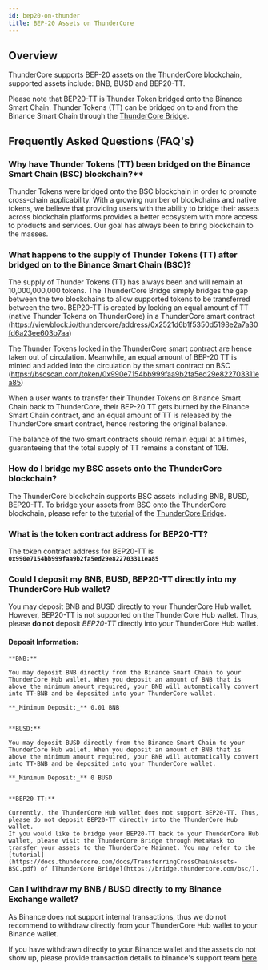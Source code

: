```yaml
---
id: bep20-on-thunder
title: BEP-20 Assets on ThunderCore
---
```


## Overview
ThunderCore supports BEP-20 assets on the ThunderCore blockchain, supported assets include: BNB, BUSD and BEP20-TT.

Please note that BEP20-TT is Thunder Token bridged onto the Binance Smart Chain. Thunder Tokens (TT) can be bridged on to and from the Binance Smart Chain through the [ThunderCore Bridge](https://bridge.thundercore.com/bsc/).
 

## Frequently Asked Questions (FAQ's)

### Why have Thunder Tokens (TT) been bridged on the Binance Smart Chain (BSC) blockchain?**

Thunder Tokens were bridged onto the BSC blockchain in order to promote cross-chain applicability. With a growing number of blockchains and native tokens, we believe that providing users with the ability to bridge their assets across blockchain platforms provides a better ecosystem with more access to products and services. Our goal has always been to bring blockchain to the masses.


### **What happens to the supply of Thunder Tokens (TT) after bridged on to the Binance Smart Chain (BSC)?**

The supply of Thunder Tokens (TT) has always been and will remain at 10,000,000,000 tokens. The ThunderCore Bridge simply bridges the gap between the two blockchains to allow supported tokens to be transferred between the two. BEP20-TT is created by locking an equal amount of TT (native Thunder Tokens on ThunderCore) in a ThunderCore smart contract (https://viewblock.io/thundercore/address/0x2521d6b1f5350d5198e2a7a30fd6a23ee603b7aa)

The Thunder Tokens locked in the ThunderCore smart contract are hence taken out of circulation. Meanwhile, an equal amount of BEP-20 TT is minted and added into the circulation by the smart contract on BSC (https://bscscan.com/token/0x990e7154bb999faa9b2fa5ed29e822703311ea85)

When a user wants to transfer their Thunder Tokens on Binance Smart Chain back to ThunderCore, their BEP-20 TT gets burned by the Binance Smart Chain contract, and an equal amount of TT is released by the ThunderCore smart contract, hence restoring the original balance.

The balance of the two smart contracts should remain equal at all times, guaranteeing that the total supply of TT remains a constant of 10B.


### **How do I bridge my BSC assets onto the ThunderCore blockchain?**

The ThunderCore blockchain supports BSC assets including BNB, BUSD, BEP20-TT. To bridge your assets from BSC onto the ThunderCore blockchain, please refer to the [tutorial](https://docs.thundercore.com/docs/TransferringCrossChainAssets-BSC.pdf) of the [ThunderCore Bridge](https://bridge.thundercore.com/bsc/).


### What is the token contract address for BEP20-TT?
The token contract address for BEP20-TT is **`0x990e7154bb999faa9b2fa5ed29e822703311ea85`**


### **Could I deposit my BNB, BUSD, BEP20-TT directly into my ThunderCore Hub wallet?**

You may deposit BNB and BUSD directly to your ThunderCore Hub wallet. However, BEP20-TT is not supported on the ThunderCore Hub wallet. Thus, please **do not** deposit _BEP20-TT_ directly into your ThunderCore Hub wallet.

#### Deposit Information:
```
**BNB:**

You may deposit BNB directly from the Binance Smart Chain to your ThunderCore Hub wallet. When you deposit an amount of BNB that is above the minimum amount required, your BNB will automatically convert into TT-BNB and be deposited into your ThunderCore wallet.

**_Minimum Deposit:_** 0.01 BNB


**BUSD:**

You may deposit BUSD directly from the Binance Smart Chain to your ThunderCore Hub wallet. When you deposit an amount of BNB that is above the minimum amount required, your BNB will automatically convert into TT-BNB and be deposited into your ThunderCore wallet.

**_Minimum Deposit:_** 0 BUSD


**BEP20-TT:**

Currently, the ThunderCore Hub wallet does not support BEP20-TT. Thus, please do not deposit BEP20-TT directly into the ThunderCore Hub wallet. 
If you would like to bridge your BEP20-TT back to your ThunderCore Hub wallet, please visit the ThunderCore Bridge through MetaMask to transfer your assets to the ThunderCore Mainnet. You may refer to the [tutorial](https://docs.thundercore.com/docs/TransferringCrossChainAssets-BSC.pdf) of [ThunderCore Bridge](https://bridge.thundercore.com/bsc/).
```

### Can I withdraw my BNB / BUSD directly to my Binance Exchange wallet?

As Binance does not support internal transactions, thus we do not recommend to withdraw directly from your ThunderCore Hub wallet to your Binance wallet. 

If you have withdrawn directly to your Binance wallet and the assets do not show up, please provide transaction details to binance's support team [here](https://www.binance.com/en/chat).


